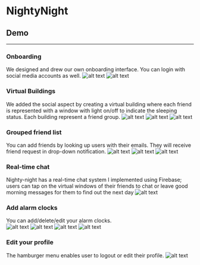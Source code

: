 # NightyNight
## Demo
-------------
### Onboarding
We designed and drew our own onboarding interface. You can login with social media accounts as well. 
![alt text](Nighty-night-screenshots/1.jpg "Onboarding")
![alt text](Nighty-night-screenshots/2.jpg "Login page")

### Virtual Buildings
We added the social aspect by creating a virtual building where each friend is represented with a window with light on/off to indicate the sleeping status. 
Each building represent a friend group. 
![alt text](Nighty-night-screenshots/4.jpg "Virtual building")
![alt text](Nighty-night-screenshots/5.jpg "One building")
![alt text](Nighty-night-screenshots/6.jpg "View friend")

### Grouped friend list
You can add friends by looking up users with their emails. They will receive friend request in drop-down notification. 
![alt text](Nighty-night-screenshots/7.1.jpg "Group list")
![alt text](Nighty-night-screenshots/7.2.jpg "Add friends")
![alt text](Nighty-night-screenshots/7.3.jpg "Add friends 2")

### Real-time chat
Nighty-night has a real-time chat system I implemented using Firebase; users can tap on the virtual windows of their
friends to chat or leave good morning messages for them to find out the next day
![alt text](Nighty-night-screenshots/8.jpg "Chat with friend")

### Add alarm clocks
You can add/delete/edit your alarm clocks.
<br />
![alt text](Nighty-night-screenshots/9.jpg "Alarm clock list 1")
![alt text](Nighty-night-screenshots/10.jpg "Choose sleep time")
![alt text](Nighty-night-screenshots/11.jpg "Choose wakeup time")
![alt text](Nighty-night-screenshots/12.jpg "Alarm clock list 1")

### Edit your profile
The hamburger menu enables user to logout or edit their profile. 
![alt text](Nighty-night-screenshots/13.png "Edit your own profile")





